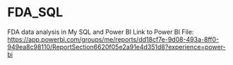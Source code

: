 # FDA_SQL
FDA data analysis in My SQL and Power BI
Link to Power BI File:
    https://app.powerbi.com/groups/me/reports/dd18cf7e-9d08-493a-8ff0-949ea8c98110/ReportSection6620f05e2a91e4d351d8?experience=power-bi
